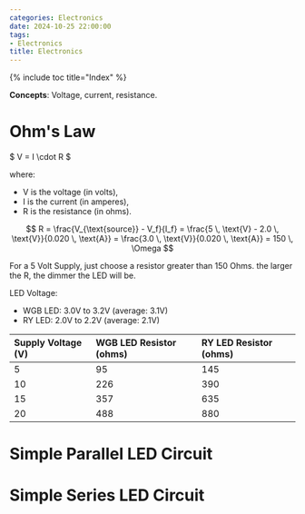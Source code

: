 ```yaml
---
categories: Electronics
date: 2024-10-25 22:00:00
tags:
- Electronics
title: Electronics
---
```


{% include toc title="Index" %}

**Concepts**: Voltage, current, resistance.

# Ohm's Law
$ V = I \cdot R $

where:
- V is the voltage (in volts),
- I is the current (in amperes),
- R is the resistance (in ohms).

$$ R = \frac{V_{\text{source}} - V_f}{I_f} = \frac{5 \, \text{V} - 2.0 \, \text{V}}{0.020 \, \text{A}} = \frac{3.0 \, \text{V}}{0.020 \, \text{A}} = 150 \, \Omega $$ 

For a 5 Volt Supply, just choose a resistor greater than 150 Ohms. the larger the R, the dimmer the LED will be.


LED Voltage:

- WGB LED: 3.0V to 3.2V (average: 3.1V)
- RY LED: 2.0V to 2.2V (average: 2.1V)

| Supply Voltage (V)   | WGB LED Resistor (ohms)  | RY LED Resistor (ohms)   |
|:---------------------|:-------------------------|:-------------------------|
| 5                    | 95                       | 145                      |
| 10                   | 226                      | 390                      |
| 15                   | 357                      | 635                      |
| 20                   | 488                      | 880                      |

# Simple Parallel LED Circuit

# Simple Series LED Circuit